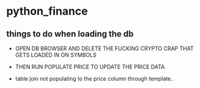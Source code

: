 # python_finance

## things to do when loading the db

- OPEN DB BROWSER AND DELETE THE FUCKING CRYPTO CRAP THAT GETS LOADED IN ON SYMBOLS

- THEN RUN POPULATE PRICE TO UPDATE THE PRICE DATA.

- table join not populating to the price column through template..